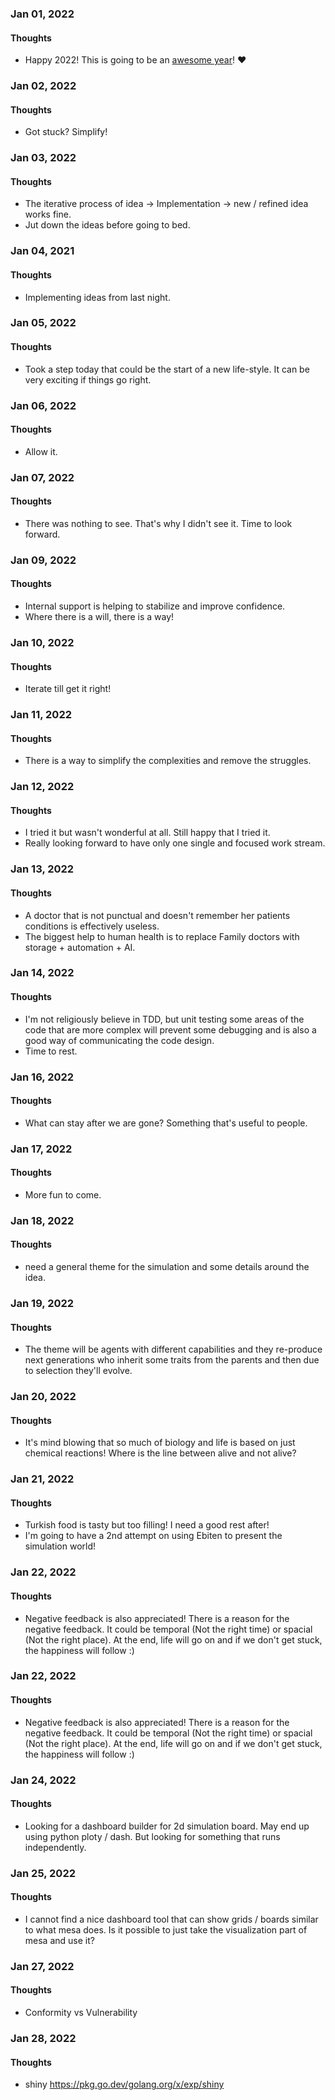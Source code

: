 ### Jan 01, 2022

#### Thoughts

- Happy 2022! This is going to be an <u>awesome year</u>!  ❤



### Jan 02, 2022

#### Thoughts

- Got stuck? Simplify!



### Jan 03, 2022

#### Thoughts

- The iterative process of idea -> Implementation -> new / refined idea works fine. 
- Jut down the ideas before going to bed.



### Jan 04, 2021

#### Thoughts

- Implementing ideas from last night. 



### Jan 05, 2022

#### Thoughts

- Took a step today that could be the start of a new life-style. It can be very exciting if things go right. 



### Jan 06, 2022

#### Thoughts

- Allow it.



### Jan 07, 2022

#### Thoughts

- There was nothing to see. That's why I didn't see it. Time to look forward.



### Jan 09, 2022

#### Thoughts

- Internal support is helping to stabilize and improve confidence.
- Where there is a will, there is a way!



### Jan 10, 2022

#### Thoughts

- Iterate till get it right!



### Jan 11, 2022

#### Thoughts

- There is a way to simplify the complexities and remove the struggles.



### Jan 12, 2022

#### Thoughts

- I tried it but wasn't wonderful at all. Still happy that I tried it.
- Really looking forward to have only one single and focused work stream.



### Jan 13, 2022

#### Thoughts

- A doctor that is not punctual and doesn't remember her patients conditions is effectively useless.
- The biggest help to human health is to replace Family doctors with storage + automation + AI.



### Jan 14, 2022

#### Thoughts

- I'm not religiously believe in TDD, but unit testing some areas of the code that are more complex will prevent some debugging and is also a good way of communicating the code design.
- Time to rest.



### Jan 16, 2022

#### Thoughts

- What can stay after we are gone? Something that's useful to people.



### Jan 17, 2022

#### Thoughts

- More fun to come.



### Jan 18, 2022

#### Thoughts

- need a general theme for the simulation and some details around the idea.

  

### Jan 19, 2022

#### Thoughts

- The theme will be agents with different capabilities and they re-produce next generations who inherit some traits from the parents and then due to selection they'll evolve.

  

### Jan 20, 2022

#### Thoughts

- It's mind blowing that so much of biology and life is based on just chemical reactions! Where is the line between alive and not alive?

### Jan 21, 2022

#### Thoughts

- Turkish food is tasty but too filling! I need a good rest after! 
- I'm going to have a 2nd attempt on using Ebiten to present the simulation world!



### Jan 22, 2022

#### Thoughts

- Negative feedback is also appreciated! There is a reason for the negative feedback. It could be temporal (Not the right time) or spacial (Not the right place). At the end, life will go on and if we don't get stuck, the happiness will follow :)

  

### Jan 22, 2022

#### Thoughts

- Negative feedback is also appreciated! There is a reason for the negative feedback. It could be temporal (Not the right time) or spacial (Not the right place). At the end, life will go on and if we don't get stuck, the happiness will follow :)

### Jan 24, 2022

#### Thoughts

- Looking for a dashboard builder for 2d simulation board. May end up using python ploty / dash. But looking for something that runs independently.

### Jan 25, 2022

#### Thoughts

- I cannot find a nice dashboard tool that can show grids / boards similar to what mesa does. Is it possible to just take the visualization part of mesa and use it?

### Jan 27, 2022

#### Thoughts

- Conformity vs Vulnerability 

### Jan 28, 2022

#### Thoughts

- shiny  https://pkg.go.dev/golang.org/x/exp/shiny

